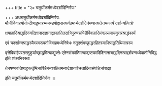 +++
title = "२० चतुर्थीकर्ममध्येदर्शादिनिर्णयः"

+++
अथचतुर्थीकर्ममध्येदर्शादिनिर्णयः मौजीविवाहयोर्नान्दीश्राद्धमारभ्यमण्डपोद्वासनपर्यंतमध्येदर्शदिनंयथानपतेत्तथकार्यं दर्शान्यत्पित्रोः

क्षयाहादिश्राद्धदिनंयदिज्ञानादज्ञानाद्वापततितदात्रिपुरुषसपिंडैर्विवाहादिमंगलसमाप्त्युत्तरंश्राद्धंकार्यं

एवं चदर्शान्यश्राद्धस्यैवस्वरूपतोविवाहमध्येनिषेधः नतुदर्शवच्छ्राद्धरहितस्यापिश्राद्धतिथिमात्रस्य

वृत्तेविवाहेपरतस्तुकुर्याच्छ्राद्धमित्याद्युक्तेः एतेनसंक्रांतिमन्वाद्यष्टकादिदिनानांश्राद्धदिनत्वाद्दर्शवन्मध्येपातोनिषिद्ध इति शंकानिरस्ता

तेनषण्णवतिश्राद्धकर्तृभिःसपिंडैर्मध्यपतितमन्वादेःप्रायश्चित्तादिनासंपत्तिःसंपाद्या

इति चतुर्थीकर्ममध्येदर्शादिनिर्णयः ॥

